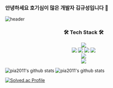 ### 안녕하세요 호기심이 많은 개발자 김규성입니다 👋
![header](https://capsule-render.vercel.app/api?type=slice&color=gradient&text=%20GyuSeongKim%20%20&height=200&fontSize=100)

<!--
[🙋‍♂️about me](https://tree-shrine-d63.notion.site/d912816a43b74d46b27882c3dccfba8c)
-->
<h3 align="center">🛠 Tech Stack 🛠</h3>
<div align=center> 

  <img src="https://img.shields.io/badge/java-007396?style=for-the-badge&logo=java&logoColor=white"> 
  <br>
  
  <!--DB-->
  <img src="https://img.shields.io/badge/mysql-4479A1?style=for-the-badge&logo=mysql&logoColor=white">
  <img src="https://img.shields.io/badge/jpa-6DB33F?style=for-the-badge&logo=spring&logoColor=white">
  <img src="https://img.shields.io/badge/springdatajpa-6DB33F?style=for-the-badge&logo=spring&logoColor=white">
  <img src="https://img.shields.io/badge/querydsl-6DB33F?style=for-the-badge&logo=spring&logoColor=white">
  <br>


  <img src="https://img.shields.io/badge/springboot-6DB33F?style=for-the-badge&logo=spring&logoColor=white"> 
  
  <br>
  
  <img src="https://img.shields.io/badge/github-181717?style=for-the-badge&logo=github&logoColor=white">
  <br>
</div>

![pia2011's github stats](https://github-readme-stats.vercel.app/api?username=pia2011&show_icons=true)
![pia2011's github stats](https://github-readme-stats.vercel.app/api/top-langs/?username=pia2011&show_icons=true&hide_border=true&title_color=004386&icon_color=004386&layout=compact)

[![Solved.ac Profile](http://mazassumnida.wtf/api/v2/generate_badge?boj=pia2011)](https://solved.ac/pia2011/)
<!--
**pia2011/pia2011** is a ✨ _special_ ✨ repository because its `README.md` (this file) appears on your GitHub profile.

Here are some ideas to get you started:

- 🔭 I’m currently working on ...
- 🌱 I’m currently learning ...
- 👯 I’m looking to collaborate on ...
- 🤔 I’m looking for help with ...
- 💬 Ask me about ...
- 📫 How to reach me: ...
- 😄 Pronouns: ...
- ⚡ Fun fact: ...
-->
